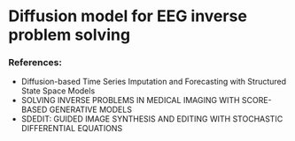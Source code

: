 # Diffusion model for EEG inverse problem solving

### References:
+ Diffusion-based Time Series Imputation and Forecasting with Structured State Space Models
+ SOLVING INVERSE PROBLEMS IN MEDICAL IMAGING WITH SCORE-BASED GENERATIVE MODELS
+ SDEDIT: GUIDED IMAGE SYNTHESIS AND EDITING WITH STOCHASTIC DIFFERENTIAL EQUATIONS